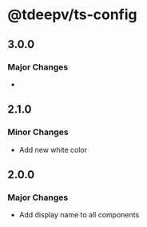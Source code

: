 # @tdeepv/ts-config

## 3.0.0

### Major Changes

-

## 2.1.0

### Minor Changes

- Add new white color

## 2.0.0

### Major Changes

- Add display name to all components
